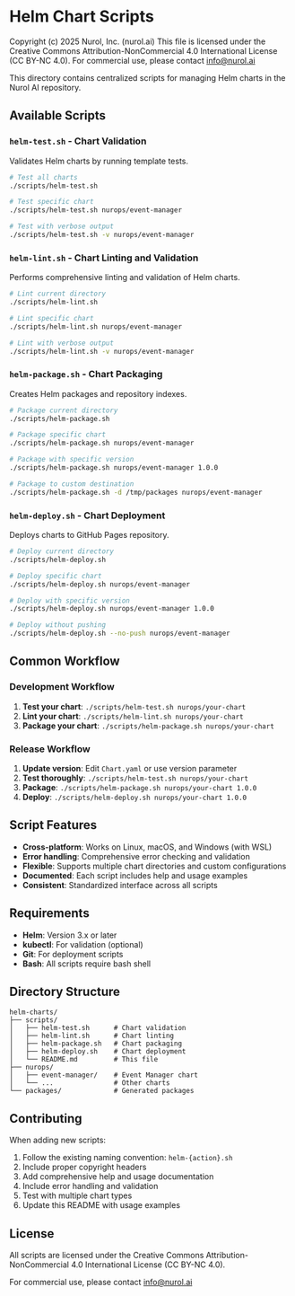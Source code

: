 # Helm Chart Scripts

Copyright (c) 2025 Nurol, Inc. (nurol.ai)
This file is licensed under the Creative Commons Attribution-NonCommercial 4.0 International License (CC BY-NC 4.0).
For commercial use, please contact info@nurol.ai

This directory contains centralized scripts for managing Helm charts in the Nurol AI repository.

## Available Scripts

### `helm-test.sh` - Chart Validation
Validates Helm charts by running template tests.

```bash
# Test all charts
./scripts/helm-test.sh

# Test specific chart
./scripts/helm-test.sh nurops/event-manager

# Test with verbose output
./scripts/helm-test.sh -v nurops/event-manager
```

### `helm-lint.sh` - Chart Linting and Validation
Performs comprehensive linting and validation of Helm charts.

```bash
# Lint current directory
./scripts/helm-lint.sh

# Lint specific chart
./scripts/helm-lint.sh nurops/event-manager

# Lint with verbose output
./scripts/helm-lint.sh -v nurops/event-manager
```

### `helm-package.sh` - Chart Packaging
Creates Helm packages and repository indexes.

```bash
# Package current directory
./scripts/helm-package.sh

# Package specific chart
./scripts/helm-package.sh nurops/event-manager

# Package with specific version
./scripts/helm-package.sh nurops/event-manager 1.0.0

# Package to custom destination
./scripts/helm-package.sh -d /tmp/packages nurops/event-manager
```

### `helm-deploy.sh` - Chart Deployment
Deploys charts to GitHub Pages repository.

```bash
# Deploy current directory
./scripts/helm-deploy.sh

# Deploy specific chart
./scripts/helm-deploy.sh nurops/event-manager

# Deploy with specific version
./scripts/helm-deploy.sh nurops/event-manager 1.0.0

# Deploy without pushing
./scripts/helm-deploy.sh --no-push nurops/event-manager
```

## Common Workflow

### Development Workflow
1. **Test your chart**: `./scripts/helm-test.sh nurops/your-chart`
2. **Lint your chart**: `./scripts/helm-lint.sh nurops/your-chart`
3. **Package your chart**: `./scripts/helm-package.sh nurops/your-chart`

### Release Workflow
1. **Update version**: Edit `Chart.yaml` or use version parameter
2. **Test thoroughly**: `./scripts/helm-test.sh nurops/your-chart`
3. **Package**: `./scripts/helm-package.sh nurops/your-chart 1.0.0`
4. **Deploy**: `./scripts/helm-deploy.sh nurops/your-chart 1.0.0`

## Script Features

- **Cross-platform**: Works on Linux, macOS, and Windows (with WSL)
- **Error handling**: Comprehensive error checking and validation
- **Flexible**: Supports multiple chart directories and custom configurations
- **Documented**: Each script includes help and usage examples
- **Consistent**: Standardized interface across all scripts

## Requirements

- **Helm**: Version 3.x or later
- **kubectl**: For validation (optional)
- **Git**: For deployment scripts
- **Bash**: All scripts require bash shell

## Directory Structure

```
helm-charts/
├── scripts/
│   ├── helm-test.sh      # Chart validation
│   ├── helm-lint.sh      # Chart linting
│   ├── helm-package.sh   # Chart packaging
│   ├── helm-deploy.sh    # Chart deployment
│   └── README.md         # This file
├── nurops/
│   ├── event-manager/    # Event Manager chart
│   └── ...               # Other charts
└── packages/             # Generated packages
```

## Contributing

When adding new scripts:

1. Follow the existing naming convention: `helm-{action}.sh`
2. Include proper copyright headers
3. Add comprehensive help and usage documentation
4. Include error handling and validation
5. Test with multiple chart types
6. Update this README with usage examples

## License

All scripts are licensed under the Creative Commons Attribution-NonCommercial 4.0 International License (CC BY-NC 4.0).

For commercial use, please contact info@nurol.ai
